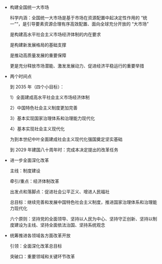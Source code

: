 + 构建全国统一大市场

  科学内涵：全国统一大市场是基于市场在资源配置中起决定性作用的 “统一”“，是引导要素资源合理有序高效配置、面向全球充分开放的 “大市场”

  是构建高水平社会主义市场经济体制的内在要求

  是构建新发展格局的基础支撑

  是推动高质量发展的重要保障

  更是充分释放市场潜能、激发发展动力、促进经济平稳运行的重要举措

+ 两个时间点

  到 2035 年（四个小目标）：

  1）全面建成高水平社会主义市场经济体制

  2）中国特色社会主义制度更加完善

  3）基本实现国家治理体系和治理能力现代化

  4）基本实现社会主义现代化

  为到本世纪中叶全面建成社会主义现代化强国奠定坚实基础

  到 2029 年建国八十周年时：完成本决定提出的改革任务

+ 进一步全面深化改革

  主线：制度建设

  牵引/重点：经济体制改革

  出发点和落脚点：促进社会公平正义、增进人民福社

  总目标：继续完善和发展中国特色社会主义制度，推进国家治理体系和治理能力现代化

  六个原则：坚持党的全面领导、坚持以人民为中心、坚持守正创新、坚持以制度建设为主线、坚持全面依法治国、坚持系统观念

+ 统筹推进各领域各方面改革开放

  引领：全面深化改革总目标

  突破口：重要领域和关键环节改革